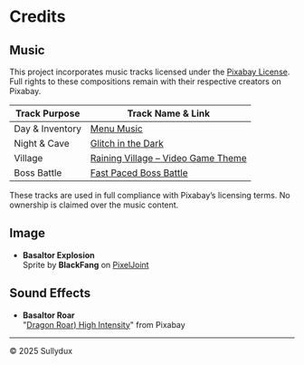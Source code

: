 # Credits
## Music


This project incorporates music tracks licensed under the [Pixabay License](https://pixabay.com/service/license/). Full rights to these compositions remain with their respective creators on Pixabay.

| Track Purpose   | Track Name & Link                                                                 |
|-----------------|-----------------------------------------------------------------------------------|
| Day & Inventory | [Menu Music](https://pixabay.com/music/video-games-menu-music-251877/)           |
| Night & Cave    | [Glitch in the Dark](https://pixabay.com/music/video-games-glitch-in-the-dark-306765/) |
| Village         | [Raining Village – Video Game Theme](https://pixabay.com/music/main-title-raining-village-video-game-theme-141777/) |
| Boss Battle     | [Fast Paced Boss Battle](https://pixabay.com/music/video-games-fast-paced-boss-battle-230222/) |

These tracks are used in full compliance with Pixabay’s licensing terms. No ownership is claimed over the music content.

## Image

- **Basaltor Explosion**  
  Sprite by **BlackFang** on [PixelJoint](https://pixeljoint.com)

## Sound Effects

- **Basaltor Roar**  
  "[Dragon Roar) High Intensity](https://pixabay.com/sound-effects/dragon-roar-high-intensity-36564/)" from Pixabay

---
© 2025 Sullydux